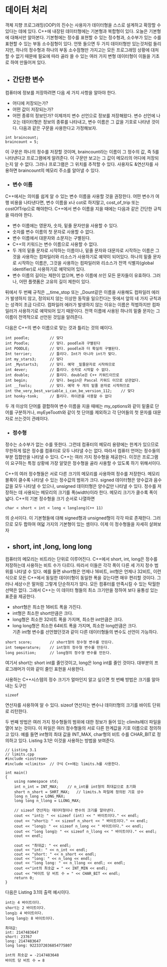 # 데이터 처리
객체 지향 프로그래밍(OOP)의 진수는 사용자가 데이터형을 스스로 설계하고 확장할 수 있다는 데에 있다. C++에 내장된 데이터형에는 기본형과 복합형이 있다. 오늘은 기본형에 대해서만 알아본다. 기본형에는 정수를 표현할 수 있는 정수형과, 소수부가 있는 수를 표현할 수 있는 부동 소수점형이 있다. 언뜻 들으면 두 가지 데이터형만 있는것처럼 들리지만, 하나의 정수형과 하나의 부동 소수점형만 가지고는 모든 프로그래밍 상황에 대처할 수 없기 때문에 필요에 따라 골라 쓸 수 있는 여러 가지 변형 데이터형이 이들을 기초로 하여 만들어져 있다.  
  
* ## 간단한 변수
컴퓨터에 정보를 저장하려면 다음 세 가지 사항을 알아야 한다.
* 어디에 저장되는가?
* 어떤 값이 저장되는가?
* 어떤 종류의 정보인가?
이제까지 변수 선언으로 정보를 저장해왔다. 변수 선언에 나오는 데이터형은 정보의 종류를 나타내고, 변수 이름은 그 값을 기호로 나타낸 것이다. 다음과 같은 구문을 사용한다고 가정해보자.
```
int braincount;
braincount = 5;
```
이 구문은 하나의 정수를 저장할 것이며, braincount라는 이름이 그 정수의 값, 즉 5를 나타낸다고 프로그램에게 알려준다. 이 구문만 보고는 그 값이 메모리의 어디에 저장되는지 알 수 없다. 그러나 프로그램은 그 위치를 추적할 수 있다. 사용자도 &연산자를 사용하면 braincount의 메모리 주소를 알아낼 수 있다.  
* ### 변수 이름
C++에서는 의미를 쉽게 알 수 있는 변수 이름을 사용할 것을 권장한다. 어떤 변수가 여행 비용을 나타낸다면, 변수 이름을 x나 cot로 하지말고, cost_of_trip 또는 costOfTrip으로 해야한다. C++에서 변수 이름을 지을 때에는 다음과 같은 간단한 규칙을 따라야 한다.
* 변수 이름에는 영문자, 숫자, 밑줄 문자만을 사용할 수 있다.
* 숫자를 변수 이름의 첫 문자로 사용할 수 없다.
* 변수 이름에서 대문자와 소문자는 구별된다.
* C++의 키워드는 변수 이름으로 사용할 수 없다.
* 두 개의 밑줄 문자로 시작하는 이름이나, 밑줄 문자와 대문자로 시작하는 이름은 그것을 사용하는 컴파일러와 리소스가 사용하기로 예약이 되어있다. 하나의 밑줄 문자로 시작하는 이름은, 그것을 사용하는 컴파일러와 리소스가 전역 식별자(global identifier)로 사용하기로 예약되어 있다.
* 변수 이름의 길이는 제한이 없으며, 변수 이름에 쓰인 모든 문자들이 유효하다. 그러나, 어떤 플랫폼은 고유의 길이 제한이 있다.  
  
뒤에서 두 번째 규칙은 __time_stop 또는 _Dount같은 이름을 사용해도 컴파일러 에러가 발생하지 않고, 정의되지 않는 이상한 동작을 일으킨다는 뜻에서 앞의 네 가지 규칙과는 성격이 조금 다르다. 컴파일러 에러가 발생하지 않는 이유는 이름은 적법하지만 컴파일러가 사용하기로 예약되어 있기 때문이다. 전역 이름에 사용된 하나의 밑줄 문자는 그 이름이 전역적으로 선언된 것임을 알려준다.  
  
다음은 C++의 변수 이름으로 맞는 것과 틀리는 것의 예이다.
```
int poodle;         // 맞다
int Poodle;         // 맞다. poodle과 구별된다
int POODLE;         // 맞다. poodle과 더 확실히 구별된다.
Int terrier;        // 틀리다. Int가 아니라 int가 맞다.
int my_stars3;      // 맞다
int _Mystarts3;     // 맞다. 예약 _밑줄문자로 시작하므로
int 4ever;          // 틀리다. 숫자로 시작할 수 없다.
int double;         // 틀리다. double은 C++ 키워드이므로
int begin;          // 맞다. begin은 Pascal 키워드 이므로 상관없다.
int __fools;        // 맞다. 예약 두 개의 밑줄 문자로 시작하므로
int the_very_best_variable_i_can_be_version_112;    // 맞다
int honky-tonk;     // 틀리다. 하이픈을 사용할 수 없다
```
두 개 이상의 단어를 결합하여 변수 이름을 지을 때에는 my_options와 같이 밑줄로 단어를 구분하거나, myEyeTooth와 같이 첫 단어를 제외하고 각 단어들의 첫 문자를 대문자로 쓰는것이 관례이다.
* ### 정수형
정수는 소수부가 없는 수를 뜻한다. 그런데 컴퓨터의 메모리 용량에는 한계가 있으므로 무한하게 많은 정수를 컴퓨터로 모두 나타낼 수는 없다. 따라서 컴퓨터 언어는 정수들의 부분 집합만을 나타낼 수 있다. C++는 여러 가지 정수형을 제공한다. 이것은 프로그램이 요구하는 특정 상황에 가장 알맞은 정수형을 골라 사용할 수 있도록 하기 위해서이다. 
 
C++의 여러 정수형들은 서로 다른 크기의 메모리를 사용하여 정수를 저장한다. 메모리 블록이 클수록 나타낼 수 있는 정수값의 범위가 크다. signed 데이터형은 양수값과 음수값을 모두 나타낼 수 있으나, unsigned 데이터형은 양수값만 나타낼 수 있다. 정수를 저장하는 데 사용되는 메모리의 크기를 폭(width)이라 한다. 메모리 크기가 클수록 폭이 넓다. C++의 기본 정수형을 크기 순서로 나열하면  
```
char < short < int < long < longlong(C++ 11)
```
의 순서이다. 이 기본형들에 대해 signed형과 unsigned형이 각각 따로 존재한다. 그러므로 모두 합하여 여덟 가지의 기본형이 있는 셈이다. 이제 이 정수형들을 자세히 살펴보자

* ## short, int ,long, long long
컴퓨터의 메모리는 비트라는 단위로 이루어진다. C++에서 short, int, long은 정수를 저장하는데 사용하는 비트 수가 다르다. 따라서 이들은 각각 폭이 다른 세 가지 정수 범위를 나타낼 수 있다. 예를 들면 short형은 언제나 16비트, int형은 언제나 32비트, 이런 식으로 모든 C++에서 동일한 데이터형이 동일한 폭을 갖는다면 매우 편리할 것이다. 그러나 세상ㅇ은 말처럼 그렇게 단순하지가 않다. 모든 컴퓨터를 만족시킬 수 있는 탁월한 선택은 없다. 그래서 C++는 이 데이터 형들의 최소 크기만을 정하여 보다 융통성 있는 표준을 제공한다.
* short형은 최소한 16비트 폭을 가진다.
* int형은 최소한 short만큼은 크다.
* long형은 최소한 32비트 폭을 가지며, 최소한 int만큼은 크다.
* long long형은 최소한 64비트 폭을 가지며, 최소한 long만큼은 크다.  
기존 int형 변수를 선언했던것과 같이 다른 데이터형들의 변수도 선언이 가능하다.  
```
short score;        // short형의 정수형 변수를 만든다.
int temperature;    // int형의 정수형 변수를 만든다.
long position;      // long형의 정수형 변수를 만든다.
```
여기서 short는 short int를 줄인것이고, long은 long int를 줄인 것이다. 대부분의 프로그래머가 이와 같이 줄인 표현을 사용한다.  
  
사용하는 C++시스템의 정수 크기가 얼마인지 알고 싶으면 첫 번째 방법은 크기를 알아내는 도구인 
```
sizeof
```
연산자를 사용하여 알 수 있다. sizeof 연산자는 변수나 데이터형의 크기를 바이트 단위로 리턴한다.  
  
두 번째 방법은 여러 가지 정수형들의 범위에 대한 정보가 들어 있는 climits헤더 파일을 열어 보는 것이다. 이 파일은 여러 정수형들의 서로 다른 한계값을 기호 이름으로 정의하고 있다. 예를 들면 int형의 최대 값을 INT_MAX, char형의 비트 수를 CHAR_BIT로 정의하고 있다. Listing 3.1은 이것을 사용하는 방법을 보여준다.
```
// Listing 3.1
// limits.cpp
#include <iostream>
#include <climits>  // 구식 C++에는 limits.h를 사용한다.

int main()
{
    using namespace std;
    int n_int = INT_MAX;    // n_int를 int형의 최대값으로 초기화
    short n_short = SHRT_MAX;   // limits.h 파일에 정의된 기호 상수
    long n_long = LONG_MAX;
    long long n_llong = LLONG_MAX;

    // sizeof 연산자는 데이터형이나 변수의 크기를 알아낸다.
    cout << "int는 " << sizeof (int) << " 바이트이다." << endl;
    cout << "short는 " << sizeof n_short << " 바이트이다." << endl;
    cout << "long는 " << sizeof n_long << " 바이트이다." << endl;
    cout << "long long는 " << sizeof n_llong << " 바이트이다." << endl;
    cout << endl;

    cout << "최대값: " << endl;
    cout << "int: " << n_int << endl;
    cout << "short: " << n_short << endl;
    cout << "long: " << n_long << endl;
    cout << "long long: " << n_llong << endl; << endl;
    cout <<"int의 최솟값 = " << INT_MIN << endl;
    cout << "바이트 당 비트 수 = " << CHAR_BIT << endl;
    return 0;
}
```
다음은 Listing 3.1의 출력 예시이다.
```
int는 4 바이트이다.
short는 2 바이트이다.
long는 4 바이트이다.
long long는 8 바이트이다.

최대값:
int: 2147483647
short: 23767
long: 2147483647
long long: 9223372036854775807

int의 최솟값 = -2147483648
바이트 당 비트 수 = 8
```
